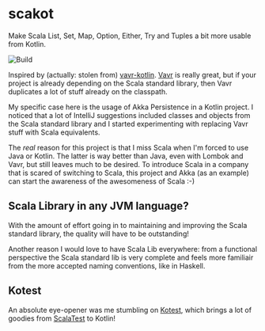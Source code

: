 # scakot

Make Scala List, Set, Map, Option, Either, Try and Tuples a bit more usable from Kotlin.

![Build](https://github.com/jvorhauer/scakot/workflows/Build/badge.svg)

Inspired by (actually: stolen from) [vavr-kotlin](https://github.com/vavr-io/vavr-kotlin). 
[Vavr](https://www.vavr.io/) is really great, but if your
project is already depending on the Scala standard library, then Vavr duplicates a lot of stuff already on the classpath.

My specific case here is the usage of Akka Persistence in a Kotlin project. I noticed that a lot of IntelliJ suggestions included
classes and objects from the Scala standard library and I started experimenting with replacing Vavr stuff with Scala equivalents.

The *real* reason for this project is that I miss Scala when I'm forced to use Java or Kotlin. The latter is way better than
Java, even with Lombok and Vavr, but still leaves much to be desired. To introduce Scala in a company that is scared of 
switching to Scala, this project and Akka (as an example) can start the awareness of the awesomeness of Scala :-) 

## Scala Library in any JVM language?

With the amount of effort going in to maintaining and improving the Scala standard library, the quality will have to 
be outstanding! 

Another reason I would love to have Scala Lib everywhere: from a functional perspective the Scala standard lib is very
complete and feels more familiair from the more accepted naming conventions, like in Haskell. 

## Kotest

An absolute eye-opener was me stumbling on [Kotest](https://github.com/kotest/kotest), 
which brings a lot of goodies from [ScalaTest](https://www.scalatest.org/) to Kotlin!
